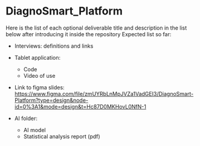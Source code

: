 # DiagnoSmart_Platform

Here is the list of each optional deliverable title and description in the list below after introducing it inside the repository
Expected list so far:
- Interviews: definitions and links

- Tablet application:
  - Code 
  - Video of use
- Link to figma slides: https://www.figma.com/file/zmUYRbLnMpJVZa1VadGEI3/DiagnoSmart-Platform?type=design&node-id=0%3A1&mode=design&t=Hc87D0MKHovL0NfN-1
- AI folder:
  - AI model
  - Statistical analysis report (pdf)
